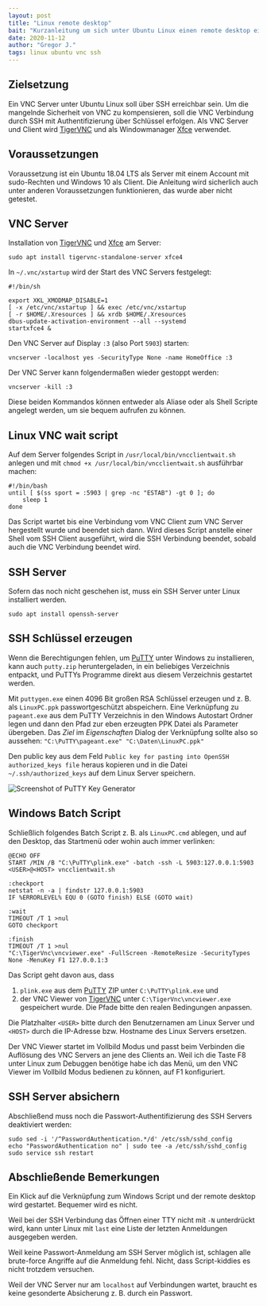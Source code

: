 ```yaml
---
layout: post
title: "Linux remote desktop"
bait: "Kurzanleitung um sich unter Ubuntu Linux einen remote desktop einzurichten."
date: 2020-11-12
author: "Gregor J."
tags: linux ubuntu vnc ssh
---
```


## Zielsetzung

Ein VNC Server unter Ubuntu Linux soll über SSH erreichbar sein. Um die mangelnde Sicherheit von VNC zu kompensieren, soll die VNC Verbindung durch SSH mit Authentifizierung über Schlüssel erfolgen. Als VNC Server und Client wird [TigerVNC] und als Windowmanager [Xfce] verwendet. 

## Voraussetzungen

Voraussetzung ist ein Ubuntu 18.04 LTS als Server mit einem Account mit sudo-Rechten und Windows 10 als Client. Die Anleitung wird sicherlich auch unter anderen Voraussetzungen funktionieren, das wurde aber nicht getestet.

## VNC Server

Installation von [TigerVNC] und [Xfce] am Server:

```
sudo apt install tigervnc-standalone-server xfce4
```

In `~/.vnc/xstartup` wird der Start des VNC Servers festgelegt:

```
#!/bin/sh

export XKL_XMODMAP_DISABLE=1
[ -x /etc/vnc/xstartup ] && exec /etc/vnc/xstartup
[ -r $HOME/.Xresources ] && xrdb $HOME/.Xresources
dbus-update-activation-environment --all --systemd
startxfce4 &
```

Den VNC Server auf Display `:3` (also Port `5903`) starten:

```
vncserver -localhost yes -SecurityType None -name HomeOffice :3
```

Der VNC Server kann folgendermaßen wieder gestoppt werden:
```
vncserver -kill :3
```

Diese beiden Kommandos können entweder als Aliase oder als Shell Scripte angelegt werden, um sie bequem aufrufen zu können.

## Linux VNC wait script

Auf dem Server folgendes Script in `/usr/local/bin/vncclientwait.sh` anlegen und mit `chmod +x /usr/local/bin/vncclientwait.sh` ausführbar machen:
```
#!/bin/bash
until [ $(ss sport = :5903 | grep -nc "ESTAB") -gt 0 ]; do
	sleep 1
done
```

Das Script wartet bis eine Verbindung vom VNC Client zum VNC Server hergestellt wurde und beendet sich dann. Wird dieses Script anstelle einer Shell vom SSH Client ausgeführt, wird die SSH Verbindung beendet, sobald auch die VNC Verbindung beendet wird.

## SSH Server

Sofern das noch nicht geschehen ist, muss ein SSH Server unter Linux installiert werden.
```
sudo apt install openssh-server
```

## SSH Schlüssel erzeugen

Wenn die Berechtigungen fehlen, um [PuTTY] unter Windows zu installieren, kann auch `putty.zip` heruntergeladen, in ein beliebiges Verzeichnis entpackt, und PuTTYs Programme direkt aus diesem Verzeichnis gestartet werden.
 
Mit `puttygen.exe` einen 4096 Bit großen RSA Schlüssel erzeugen und z. B. als `LinuxPC.ppk` passwortgeschützt abspeichern. Eine Verknüpfung zu `pageant.exe` aus dem PuTTY Verzeichnis in den Windows Autostart Ordner legen und dann den Pfad zur eben erzeugten PPK Datei als Parameter übergeben. Das _Ziel_ im _Eigenschaften_ Dialog der Verknüpfung sollte also so aussehen: `"C:\PuTTY\pageant.exe" "C:\Daten\LinuxPC.ppk"`

Den public key aus dem Feld `Public key for pasting into OpenSSH authorized_keys file` heraus kopieren und in die Datei `~/.ssh/authorized_keys` auf dem Linux Server speichern.

![Screenshot of PuTTY Key Generator][putty-key-gen]

## Windows Batch Script

Schließlich folgendes Batch Script z. B. als `LinuxPC.cmd` ablegen, und auf den Desktop, das Startmenü oder wohin auch immer verlinken:

```
@ECHO OFF
START /MIN /B "C:\PuTTY\plink.exe" -batch -ssh -L 5903:127.0.0.1:5903 <USER>@<HOST> vncclientwait.sh 

:checkport
netstat -n -a | findstr 127.0.0.1:5903
IF %ERRORLEVEL% EQU 0 (GOTO finish) ELSE (GOTO wait)

:wait
TIMEOUT /T 1 >nul
GOTO checkport

:finish
TIMEOUT /T 1 >nul
"C:\TigerVnc\vncviewer.exe" -FullScreen -RemoteResize -SecurityTypes None -MenuKey F1 127.0.0.1:3
```

Das Script geht davon aus, dass
1. `plink.exe` aus dem [PuTTY] ZIP unter `C:\PuTTY\plink.exe` und
2. der VNC Viewer von [TigerVNC] unter `C:\TigerVnc\vncviewer.exe` gespeichert wurde.
Die Pfade bitte den realen Bedingungen anpassen.

Die Platzhalter `<USER>` bitte durch den Benutzernamen am Linux Server und `<HOST>` durch die IP-Adresse bzw. Hostname des Linux Servers ersetzen.

Der VNC Viewer startet im Vollbild Modus und passt beim Verbinden die Auflösung des VNC Servers an jene des Clients an. Weil ich die Taste F8 unter Linux zum Debuggen benötige habe ich das Menü, um den VNC Viewer im Vollbild Modus bedienen zu können, auf F1 konfiguriert.

## SSH Server absichern

Abschließend muss noch die Passwort-Authentifizierung des SSH Servers deaktiviert werden:

```
sudo sed -i '/^PasswordAuthentication.*/d' /etc/ssh/sshd_config
echo "PasswordAuthentication no" | sudo tee -a /etc/ssh/sshd_config
sudo service ssh restart
```

## Abschließende Bemerkungen

Ein Klick auf die Verknüpfung zum Windows Script und der remote desktop wird gestartet. Bequemer wird es nicht.

Weil bei der SSH Verbindung das Öffnen einer TTY nicht mit `-N` unterdrückt wird, kann unter Linux mit `last` eine Liste der letzten Anmeldungen ausgegeben werden.

Weil keine Passwort-Anmeldung am SSH Server möglich ist, schlagen alle brute-force Angriffe auf die Anmeldung fehl. Nicht, dass Script-kiddies es nicht trotzdem versuchen.

Weil der VNC Server nur am `localhost` auf Verbindungen wartet, braucht es keine gesonderte Absicherung z. B. durch ein Passwort.

[PuTTY]: https://www.chiark.greenend.org.uk/~sgtatham/putty/latest.html
[TigerVNC]: https://tigervnc.org/
[Xfce]: https://xfce.org/
[putty-key-gen]: {{"/assets/putty-key-gen.png"|absolute_url}}
